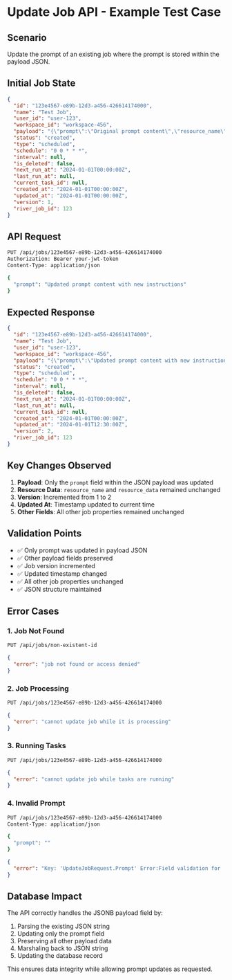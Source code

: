 # Update Job API - Example Test Case

## Scenario
Update the prompt of an existing job where the prompt is stored within the payload JSON.

## Initial Job State
```json
{
  "id": "123e4567-e89b-12d3-a456-426614174000",
  "name": "Test Job",
  "user_id": "user-123",
  "workspace_id": "workspace-456",
  "payload": "{\"prompt\":\"Original prompt content\",\"resource_name\":\"ai_agent\",\"resource_data\":\"agent-config-123\"}",
  "status": "created",
  "type": "scheduled",
  "schedule": "0 0 * * *",
  "interval": null,
  "is_deleted": false,
  "next_run_at": "2024-01-01T00:00:00Z",
  "last_run_at": null,
  "current_task_id": null,
  "created_at": "2024-01-01T00:00:00Z",
  "updated_at": "2024-01-01T00:00:00Z",
  "version": 1,
  "river_job_id": 123
}
```

## API Request
```bash
PUT /api/jobs/123e4567-e89b-12d3-a456-426614174000
Authorization: Bearer your-jwt-token
Content-Type: application/json

{
  "prompt": "Updated prompt content with new instructions"
}
```

## Expected Response
```json
{
  "id": "123e4567-e89b-12d3-a456-426614174000",
  "name": "Test Job",
  "user_id": "user-123",
  "workspace_id": "workspace-456",
  "payload": "{\"prompt\":\"Updated prompt content with new instructions\",\"resource_name\":\"ai_agent\",\"resource_data\":\"agent-config-123\"}",
  "status": "created",
  "type": "scheduled",
  "schedule": "0 0 * * *",
  "interval": null,
  "is_deleted": false,
  "next_run_at": "2024-01-01T00:00:00Z",
  "last_run_at": null,
  "current_task_id": null,
  "created_at": "2024-01-01T00:00:00Z",
  "updated_at": "2024-01-01T12:30:00Z",
  "version": 2,
  "river_job_id": 123
}
```

## Key Changes Observed
1. **Payload**: Only the `prompt` field within the JSON payload was updated
2. **Resource Data**: `resource_name` and `resource_data` remained unchanged
3. **Version**: Incremented from 1 to 2
4. **Updated At**: Timestamp updated to current time
5. **Other Fields**: All other job properties remained unchanged

## Validation Points
- ✅ Only prompt was updated in payload JSON
- ✅ Other payload fields preserved
- ✅ Job version incremented
- ✅ Updated timestamp changed
- ✅ All other job properties unchanged
- ✅ JSON structure maintained

## Error Cases

### 1. Job Not Found
```bash
PUT /api/jobs/non-existent-id
```
```json
{
  "error": "job not found or access denied"
}
```

### 2. Job Processing
```bash
PUT /api/jobs/123e4567-e89b-12d3-a456-426614174000
```
```json
{
  "error": "cannot update job while it is processing"
}
```

### 3. Running Tasks
```bash
PUT /api/jobs/123e4567-e89b-12d3-a456-426614174000
```
```json
{
  "error": "cannot update job while tasks are running"
}
```

### 4. Invalid Prompt
```bash
PUT /api/jobs/123e4567-e89b-12d3-a456-426614174000
Content-Type: application/json

{
  "prompt": ""
}
```
```json
{
  "error": "Key: 'UpdateJobRequest.Prompt' Error:Field validation for 'Prompt' failed on the 'required' tag"
}
```

## Database Impact
The API correctly handles the JSONB payload field by:
1. Parsing the existing JSON string
2. Updating only the prompt field
3. Preserving all other payload data
4. Marshaling back to JSON string
5. Updating the database record

This ensures data integrity while allowing prompt updates as requested.